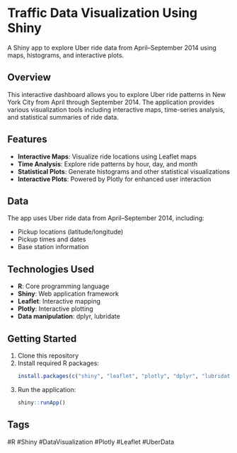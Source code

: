 # Traffic Data Visualization Using Shiny

A Shiny app to explore Uber ride data from April–September 2014 using maps, histograms, and interactive plots.

## Overview

This interactive dashboard allows you to explore Uber ride patterns in New York City from April through September 2014. The application provides various visualization tools including interactive maps, time-series analysis, and statistical summaries of ride data.

## Features

- **Interactive Maps**: Visualize ride locations using Leaflet maps
- **Time Analysis**: Explore ride patterns by hour, day, and month
- **Statistical Plots**: Generate histograms and other statistical visualizations
- **Interactive Plots**: Powered by Plotly for enhanced user interaction

## Data

The app uses Uber ride data from April–September 2014, including:
- Pickup locations (latitude/longitude)
- Pickup times and dates  
- Base station information

## Technologies Used

- **R**: Core programming language
- **Shiny**: Web application framework
- **Leaflet**: Interactive mapping
- **Plotly**: Interactive plotting
- **Data manipulation**: dplyr, lubridate

## Getting Started

1. Clone this repository
2. Install required R packages:
   ```r
   install.packages(c("shiny", "leaflet", "plotly", "dplyr", "lubridate"))
   ```
3. Run the application:
   ```r
   shiny::runApp()
   ```

## Tags

#R #Shiny #DataVisualization #Plotly #Leaflet #UberData
